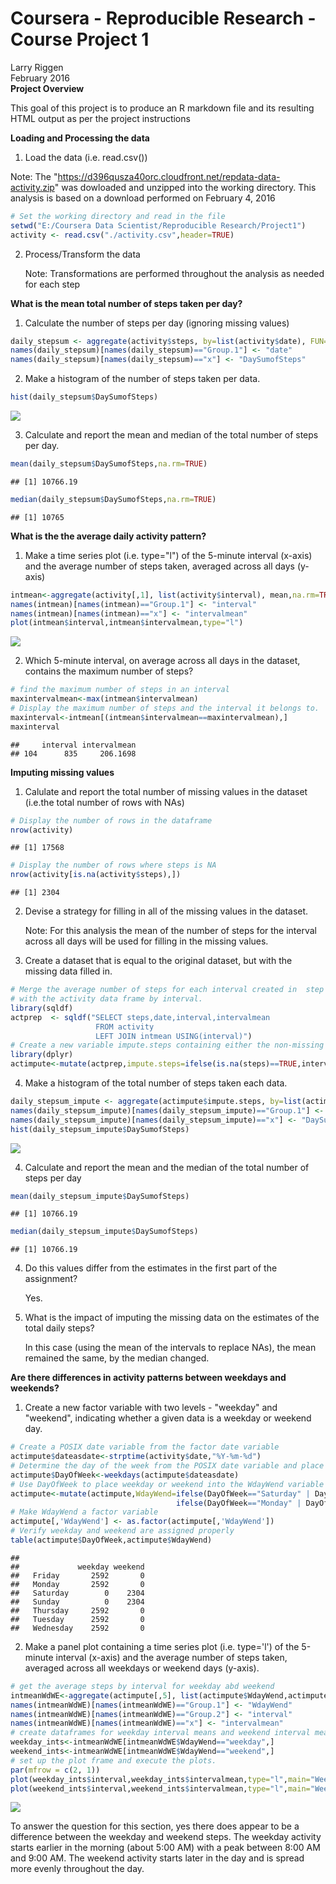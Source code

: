 # Coursera - Reproducible Research - Course Project 1
Larry Riggen  
February 2016  
**Project Overview**

This goal of this project is to produce an R markdown file and its resulting HTML output as per the project instructions
 

**Loading and Processing the data**

1. Load the data (i.e. read.csv()) 

  Note: The "https://d396qusza40orc.cloudfront.net/repdata-data-activity.zip"  was dowloaded and unzipped into the working directory.
        This analysis is based on a download performed on February 4, 2016



```r
# Set the working directory and read in the file
setwd("E:/Coursera Data Scientist/Reproducible Research/Project1")
activity <- read.csv("./activity.csv",header=TRUE)
```

2. Process/Transform the data

   Note: Transformations are performed throughout the analysis as needed for each step
   
**What is the mean total number of steps taken per day?**

1. Calculate the number of steps per day (ignoring missing values)


```r
daily_stepsum <- aggregate(activity$steps, by=list(activity$date), FUN=sum)
names(daily_stepsum)[names(daily_stepsum)=="Group.1"] <- "date"
names(daily_stepsum)[names(daily_stepsum)=="x"] <- "DaySumofSteps"
```

2. Make a histogram of the number of steps taken per data.



```r
hist(daily_stepsum$DaySumofSteps)
```

![](PA1_template_files/figure-html/unnamed-chunk-3-1.png) 

3. Calculate and report the mean and median of the total number of steps per day.

```r
mean(daily_stepsum$DaySumofSteps,na.rm=TRUE)
```

```
## [1] 10766.19
```

```r
median(daily_stepsum$DaySumofSteps,na.rm=TRUE)
```

```
## [1] 10765
```

**What is the the average daily activity pattern?**

1. Make a time series plot (i.e. type="l") of the 5-minute interval (x-axis) and the average number of steps taken, averaged across all days (y-axis)



```r
intmean<-aggregate(activity[,1], list(activity$interval), mean,na.rm=TRUE)
names(intmean)[names(intmean)=="Group.1"] <- "interval"
names(intmean)[names(intmean)=="x"] <- "intervalmean"
plot(intmean$interval,intmean$intervalmean,type="l")
```

![](PA1_template_files/figure-html/unnamed-chunk-5-1.png) 

2. Which 5-minute interval, on average across all days in the dataset, contains the maximum number of steps?



```r
# find the maximum number of steps in an interval
maxintervalmean<-max(intmean$intervalmean)
# Display the maximum number of steps and the interval it belongs to.
maxinterval<-intmean[(intmean$intervalmean==maxintervalmean),]
maxinterval
```

```
##     interval intervalmean
## 104      835     206.1698
```


**Imputing missing values**

1. Calulate and report the total number of missing values in the dataset (i.e.the total number of rows with NAs)


```r
# Display the number of rows in the dataframe
nrow(activity)
```

```
## [1] 17568
```

```r
# Display the number of rows where steps is NA
nrow(activity[is.na(activity$steps),])
```

```
## [1] 2304
```

2. Devise a strategy for filling in all of the missing values in the dataset.

   Note: For this analysis the mean of the number of steps for the interval across all days will be used for filling in the missing values.

3. Create a dataset that is equal to the original dataset, but with the missing data filled in.
   

```r
# Merge the average number of steps for each interval created in  step 1. of "What is the the average daily activity pattern? 
# with the activity data frame by interval.
library(sqldf)
actprep  <- sqldf("SELECT steps,date,interval,intervalmean 
                   FROM activity
                   LEFT JOIN intmean USING(interval)")
# Create a new variable impute.steps containing either the non-missing step count or the average steps for the interval
library(dplyr)
actimpute<-mutate(actprep,impute.steps=ifelse(is.na(steps)==TRUE,intervalmean,steps))
```
  
4. Make a histogram of the total number of steps taken each data.



```r
daily_stepsum_impute <- aggregate(actimpute$impute.steps, by=list(actimpute$date), FUN=sum)
names(daily_stepsum_impute)[names(daily_stepsum_impute)=="Group.1"] <- "date"
names(daily_stepsum_impute)[names(daily_stepsum_impute)=="x"] <- "DaySumofSteps"
hist(daily_stepsum_impute$DaySumofSteps)
```

![](PA1_template_files/figure-html/unnamed-chunk-9-1.png) 

4. Calculate and report the mean and the median of the total number of steps per day



```r
mean(daily_stepsum_impute$DaySumofSteps)
```

```
## [1] 10766.19
```

```r
median(daily_stepsum_impute$DaySumofSteps)
```

```
## [1] 10766.19
```

4. Do this values differ from the estimates in the first part of the assignment?

   Yes.
   
4. What is the impact of imputing the missing data on the estimates of the total daily steps?

   In this case (using the mean of the intervals to replace NAs), the mean remained the same, by the median changed.

**Are there differences in activity patterns between weekdays and weekends?**

1. Create a new factor variable with two levels - "weekday" and "weekend", indicating whether a given data is a weekday or weekend day.


```r
# Create a POSIX date variable from the factor date variable
actimpute$dateasdate<-strptime(activity$date,"%Y-%m-%d")
# Determine the day of the week from the POSIX date variable and place it into DayOfWeek
actimpute$DayOfWeek<-weekdays(actimpute$dateasdate)
# Use DayOfWeek to place weekday or weekend into the WdayWend variable
actimpute<-mutate(actimpute,WdayWend=ifelse(DayOfWeek=="Saturday" | DayOfWeek=="Sunday","weekend",
                                     ifelse(DayOfWeek=="Monday" | DayOfWeek=="Tuesday" | DayOfWeek=="Wednesday" | DayOfWeek=="Thursday" |                                                    DayOfWeek=="Friday","weekday", NA)))
# Make WdayWend a factor variable
actimpute[,'WdayWend'] <- as.factor(actimpute[,'WdayWend'])
# Verify weekday and weekend are assigned properly
table(actimpute$DayOfWeek,actimpute$WdayWend)
```

```
##            
##             weekday weekend
##   Friday       2592       0
##   Monday       2592       0
##   Saturday        0    2304
##   Sunday          0    2304
##   Thursday     2592       0
##   Tuesday      2592       0
##   Wednesday    2592       0
```

2. Make a panel plot containing a time series plot (i.e. type='l') of the 5-minute interval (x-axis) and the average number of steps taken, averaged across all weekdays or weekend days (y-axis). 


```r
# get the average steps by interval for weekday abd weekend
intmeanWdWE<-aggregate(actimpute[,5], list(actimpute$WdayWend,actimpute$interval), mean,na.rm=FALSE)
names(intmeanWdWE)[names(intmeanWdWE)=="Group.1"] <- "WdayWend"
names(intmeanWdWE)[names(intmeanWdWE)=="Group.2"] <- "interval"
names(intmeanWdWE)[names(intmeanWdWE)=="x"] <- "intervalmean"
# create dataframes for weekday interval means and weekend interval means
weekday_ints<-intmeanWdWE[intmeanWdWE$WdayWend=="weekday",]
weekend_ints<-intmeanWdWE[intmeanWdWE$WdayWend=="weekend",]
# set up the plot frame and execute the plots.
par(mfrow = c(2, 1))
plot(weekday_ints$interval,weekday_ints$intervalmean,type="l",main="Weekday",xlab="interval",ylab="mean steps",ylim=c(0,250))
plot(weekend_ints$interval,weekend_ints$intervalmean,type="l",main="Weekend",xlab="interval",ylab="mean steps",ylim=c(0,250))
```

![](PA1_template_files/figure-html/unnamed-chunk-12-1.png) 


To answer the question for this section, yes there does appear to be a difference between the weekday and weekend steps. The weekday activity starts earlier in the morning (about 5:00 AM) with a peak between 8:00 AM and 9:00 AM. The weekend activity starts later in the day and is spread more evenly throughout the day.



